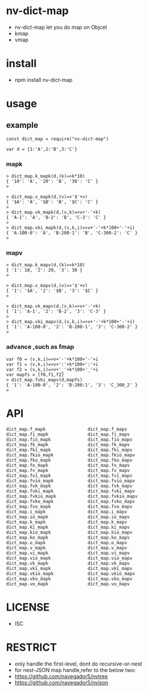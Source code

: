 nv-dict-map
==================
- nv-dict-map  let you do map on Objcet
- kmap
- vmap


install
=======
- npm install nv-dict-map

usage
=====

example
-------

    const dict_map = require("nv-dict-map")

    var d = {1:'A',2:'B',3:'C'}


### mapk

    > dict_map.k_mapk(d,(k)=>k*10)
    { '10': 'A', '20': 'B', '30': 'C' }
    >
    
    > dict_map.v_mapk(d,(v)=>'$'+v)
    { '$A': 'A', '$B': 'B', '$C': 'C' }
    >
    > dict_map.vk_mapk(d,(v,k)=>v+'-'+k)
    { 'A-1': 'A', 'B-2': 'B', 'C-3': 'C' }
    >
    > dict_map.vki_mapk(d,(v,k,i)=>v+'-'+k*100+'-'+i)
    { 'A-100-0': 'A', 'B-200-1': 'B', 'C-300-2': 'C' }
    >


### mapv

    > dict_map.k_mapv(d,(k)=>k*10)
    { '1': 10, '2': 20, '3': 30 }
    >
    
    > dict_map.v_mapv(d,(v)=>'$'+v)
    { '1': '$A', '2': '$B', '3': '$C' }
    >
    
    > dict_map.vk_mapv(d,(v,k)=>v+'-'+k)
    { '1': 'A-1', '2': 'B-2', '3': 'C-3' }
    >
    > dict_map.vki_mapv(d,(v,k,i)=>v+'-'+k*100+'-'+i)
    { '1': 'A-100-0', '2': 'B-200-1', '3': 'C-300-2' }
    >

### advance ,such as fmap

    var f0 = (v,k,i)=>v+'-'+k*100+'-'+i
    var f1 = (v,k,i)=>v+':'+k*100+':'+i
    var f2 = (v,k,i)=>v+'_'+k*100+'_'+i
    var mapfs = [f0,f1,f2]
    > dict_map.fvki_mapv(d,mapfs)
    { '1': 'A-100-0', '2': 'B:200:1', '3': 'C_300_2' }
    >


API
====


    dict_map.f_mapk                dict_map.f_mapv                dict_map.fi_mapk               dict_map.fi_mapv
    dict_map.fio_mapk              dict_map.fio_mapv              dict_map.fk_mapk               dict_map.fk_mapv
    dict_map.fki_mapk              dict_map.fki_mapv              dict_map.fkio_mapk             dict_map.fkio_mapv
    dict_map.fko_mapk              dict_map.fko_mapv              dict_map.fo_mapk               dict_map.fo_mapv
    dict_map.fv_mapk               dict_map.fv_mapv               dict_map.fvi_mapk              dict_map.fvi_mapv
    dict_map.fvio_mapk             dict_map.fvio_mapv             dict_map.fvk_mapk              dict_map.fvk_mapv
    dict_map.fvki_mapk             dict_map.fvki_mapv             dict_map.fvkio_mapk            dict_map.fvkio_mapv
    dict_map.fvko_mapk             dict_map.fvko_mapv             dict_map.fvo_mapk              dict_map.fvo_mapv
    dict_map.i_mapk                dict_map.i_mapv                dict_map.io_mapk               dict_map.io_mapv
    dict_map.k_mapk                dict_map.k_mapv                dict_map.ki_mapk               dict_map.ki_mapv
    dict_map.kio_mapk              dict_map.kio_mapv              dict_map.ko_mapk               dict_map.ko_mapv
    dict_map.o_mapk                dict_map.o_mapv                dict_map.v_mapk                dict_map.v_mapv
    dict_map.vi_mapk               dict_map.vi_mapv               dict_map.vio_mapk              dict_map.vio_mapv
    dict_map.vk_mapk               dict_map.vk_mapv               dict_map.vki_mapk              dict_map.vki_mapv
    dict_map.vkio_mapk             dict_map.vkio_mapv             dict_map.vko_mapk              dict_map.vko_mapv
    dict_map.vo_mapk               dict_map.vo_mapv



LICENSE
=======
- ISC

RESTRICT
========
- only handle the first-level, dont do recursive-or-nest
- for nest-JSON map handle,refer to the below two:
- https://github.com/navegador5/nvtree
- https://github.com/navegador5/nvjson
